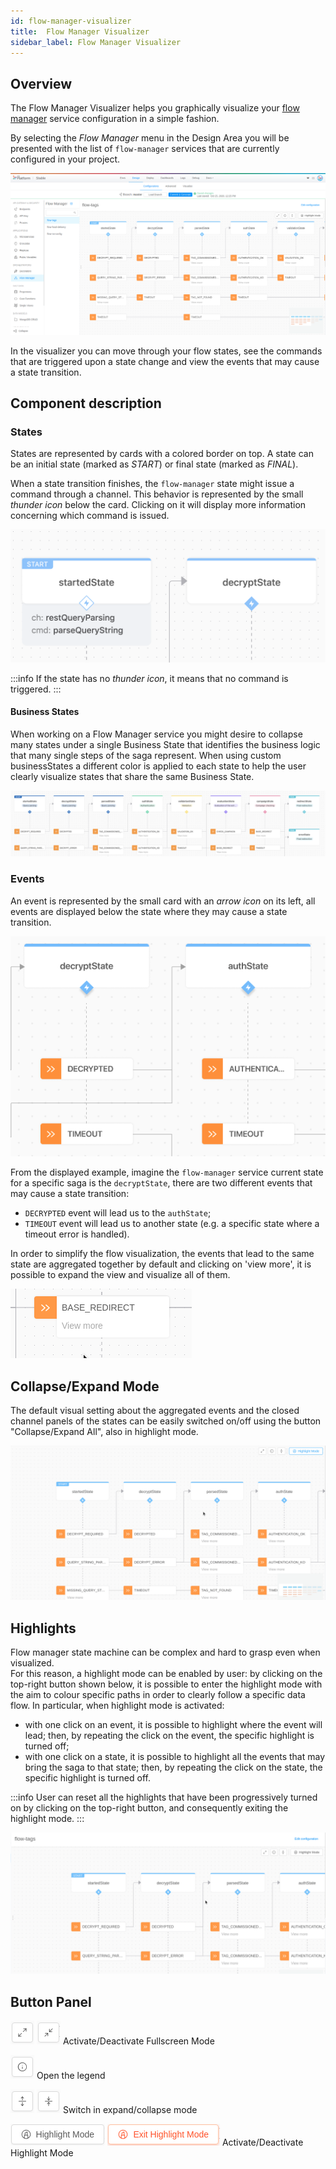 ```yaml
---
id: flow-manager-visualizer
title:  Flow Manager Visualizer
sidebar_label: Flow Manager Visualizer
---
```


## Overview

The Flow Manager Visualizer helps you graphically visualize your [flow manager](/runtime_suite/flow-manager-service/overview.md) service configuration in a simple fashion.

By selecting the _Flow Manager_ menu in the Design Area you will be presented with the list of `flow-manager` services that are currently configured in your project.

![Flow Manager Main Area](img/flow-manager/main-area.png)

In the visualizer you can move through your flow states, see the commands that are triggered upon a state change and view the events that may cause a state transition.

## Component description

### States

States are represented by cards with a colored border on top. 
A state can be an initial state (marked as _START_) or final state (marked as _FINAL_).

When a state transition finishes, the `flow-manager` state might issue a command through a channel. This behavior is represented by the small _thunder icon_ below the card. Clicking on it will display more information concerning which command is issued.

<div style={{textAlign: 'center'}}>

![Two states with triggered command](img/flow-manager/state-commands.png)

</div>


:::info
If the state has no _thunder icon_, it means that no command is triggered.
:::

#### Business States

When working on a Flow Manager service you might desire to collapse many states under a single Business State that identifies the business logic that many single steps of the saga represent. When using custom businessStates a different color is applied to each state to help the user clearly visualize states that share the same Business State.


<div style={{textAlign: 'center'}}>

![Two states with triggered command](img/flow-manager/full-flow-business-states.png)

</div>

### Events

An event is represented by the small card with an _arrow icon_ on its left, all events are displayed below the state where they may cause a state transition.

<div style={{textAlign: 'center'}}>

![Event causes state transition](img/flow-manager/event-transition.png)

</div>

From the displayed example, imagine the `flow-manager` service current state for a specific saga is the `decryptState`, there are two different events that may cause a state transition: 

- `DECRYPTED` event will lead us to the `authState`;
- `TIMEOUT` event will lead us to another state (e.g. a specific state where a timeout error is handled).

In order to simplify the flow visualization, the events that lead to the same state are aggregated together by default and clicking on 'view more', it is possible to expand the view and visualize all of them.

![Collapsed event with view more](img/flow-manager/event-view-more.gif)

## Collapse/Expand Mode

The default visual setting about the aggregated events and the closed channel panels of the states can be easily switched on/off using the button "Collapse/Expand All", also in highlight mode.

![Change Expand/Collapse mode](img/flow-manager/expand-collapse.gif)


## Highlights

Flow manager state machine can be complex and hard to grasp even when visualized.  
For this reason, a highlight mode can be enabled by user: by clicking on the top-right button shown below, it is possible to enter the highlight mode with the aim to colour specific paths in order to clearly follow a specific data flow.
In particular, when highlight mode is activated:
- with one click on an event, it is possible to highlight where the event will lead; then, by repeating the click on the event, the specific highlight is turned off;
- with one click on a state, it is possible to highlight all the events that may bring the saga to that state; then, by repeating the click on the state, the specific highlight is turned off.

:::info
User can reset all the highlights that have been progressively turned on by clicking on the top-right button, and consequently exiting the highlight mode.
:::

<div style={{textAlign: 'center'}}>

![Highlight disable](img/flow-manager/highlight.gif)

</div>

## Button Panel

![fullscreenOn](img/flow-manager/buttons/fullscreenOn.png) ![fullscreenOff](img/flow-manager/buttons/fullscreenOff.png) Activate/Deactivate Fullscreen Mode 

![legend](img/flow-manager/buttons/legend.png) Open the legend

![expand](img/flow-manager/buttons/expand.png) ![collapse](img/flow-manager/buttons/collapse.png) Switch in expand/collapse mode 

![highlightOn](img/flow-manager/buttons/highlightOn.png) ![highlightOff](img/flow-manager/buttons/highlightOff.png) Activate/Deactivate Highlight Mode
